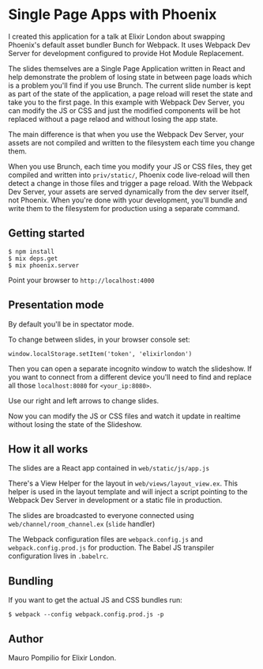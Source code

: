 # Single Page Apps with Phoenix

I created this application for a talk at Elixir London about swapping Phoenix's default asset bundler Bunch for Webpack. It uses Webpack Dev Server for development configured to provide Hot Module Replacement.

The slides themselves are a Single Page Application written in React and help demonstrate the problem of losing state in between page loads which is a problem you'll find if you use Brunch. The current slide number is kept as part of the state of the application, a page reload will reset the state and take you to the first page. In this example with Webpack Dev Server, you can modify the JS or CSS and just the modified components will be hot replaced without a page relaod and without losing the app state.

The main difference is that when you use the Webpack Dev Server, your assets are not compiled and written to the filesystem each time you change them. 

When you use Brunch, each time you modify your JS or CSS files, they get compiled and written into `priv/static/`, Phoenix code live-reload will then detect a change in those files and trigger a page reload. With the Webpack Dev Server, your assets are served dynamically from the dev server itself, not Phoenix. When you're done with your development, you'll bundle and write them to the filesystem for production using a separate command.

## Getting started

```
$ npm install
$ mix deps.get
$ mix phoenix.server
```

Point your browser to `http://localhost:4000`

## Presentation mode

By default you'll be in spectator mode.

To change between slides, in your browser console set:

```
window.localStorage.setItem('token', 'elixirlondon')
```

Then you can open a separate incognito window to watch the slideshow. If you want to connect from a different device you'll need to find and replace all those `localhost:8080` for `<your_ip:8080>`.

Use our right and left arrows to change slides.

Now you can modify the JS or CSS files and watch it update in realtime without losing the state of the Slideshow.

## How it all works

The slides are a React app contained in `web/static/js/app.js`

There's a View Helper for the layout in `web/views/layout_view.ex`. This helper is used in the layout template and will inject a script pointing to the Webpack Dev Server in development or a static file in production.

The slides are broadcasted to everyone connected using `web/channel/room_channel.ex` (`slide` handler)

The Webpack configuration files are `webpack.config.js` and `webpack.config.prod.js` for production. The Babel JS transpiler configuration lives in `.babelrc`.

## Bundling

If you want to get the actual JS and CSS bundles run: 

```
$ webpack --config webpack.config.prod.js -p
```

## Author

Mauro Pompilio for Elixir London.
